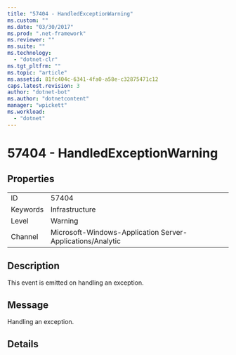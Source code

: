 ```yaml
---
title: "57404 - HandledExceptionWarning"
ms.custom: ""
ms.date: "03/30/2017"
ms.prod: ".net-framework"
ms.reviewer: ""
ms.suite: ""
ms.technology: 
  - "dotnet-clr"
ms.tgt_pltfrm: ""
ms.topic: "article"
ms.assetid: 81fc404c-6341-4fa0-a58e-c32875471c12
caps.latest.revision: 3
author: "dotnet-bot"
ms.author: "dotnetcontent"
manager: "wpickett"
ms.workload: 
  - "dotnet"
---
```

# 57404 - HandledExceptionWarning
## Properties  
  
|||  
|-|-|  
|ID|57404|  
|Keywords|Infrastructure|  
|Level|Warning|  
|Channel|Microsoft-Windows-Application Server-Applications/Analytic|  
  
## Description  
 This event is emitted on handling an exception.  
  
## Message  
 Handling an exception.  
  
## Details
